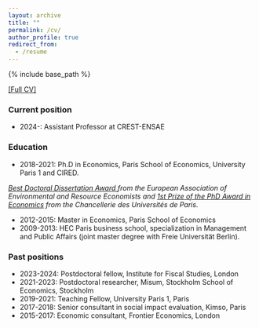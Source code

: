 ```yaml
---
layout: archive
title: ""
permalink: /cv/
author_profile: true
redirect_from:
  - /resume
---
```


{% include base_path %}

[[Full CV]](http://marionleroutier.github.io/files/Leroutier_cv_EN.pdf)
### Current position

* 2024-: Assistant Professor at CREST-ENSAE

### Education

* 2018-2021: Ph.D in Economics, Paris School of Economics, University Paris 1 and CIRED. 

*<a href="https://www.eaere.org/best-european-doctoral-dissertation-award/">Best Doctoral Dissertation Award </a> from the European Association of Environmental and Resource Economists and <a href="https://www.sorbonne.fr/wp-content/uploads/Liste-Laur%C3%A9ats-PDC-2022.pdf">1st Prize of the PhD Award in Economics</a> from the Chancellerie des Universités de Paris.*

* 2012-2015: Master in Economics, Paris School of Economics
* 2009-2013: HEC Paris business school, specialization in Management and Public Affairs (joint master degree with Freie Universität Berlin). 

### Past positions

* 2023-2024: Postdoctoral fellow, Institute for Fiscal Studies, London
* 2021-2023: Postdoctoral researcher, Misum, Stockholm School of Economics, Stockholm
* 2019-2021: Teaching Fellow, University Paris 1, Paris
* 2017-2018: Senior consultant in social impact evaluation, Kimso, Paris
* 2015-2017: Economic consultant, Frontier Economics, London







 
  

